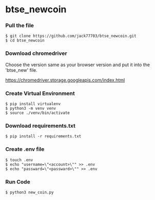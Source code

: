 # btse_newcoin

### Pull the file
```
$ git clone https://github.com/jack77703/btse_newcoin.git
$ cd btse_newcoin
```

### Download chromedriver
Choose the version same as your browser version and put it into the 'btse_new' file.

https://chromedriver.storage.googleapis.com/index.html


### Create Virtual Environment
```
$ pip install virtualenv
$ python3 -m venv venv
$ source ./venv/bin/activate
```

### Download requirements.txt
```
$ pip install -r requirements.txt
```

### Create .env file
```
$ touch .env
$ echo "username=\"<account>\"" >> .env
$ echo "passward=\"<passward>\"" >> .env
```

### Run Code
```
$ python3 new_coin.py
```
